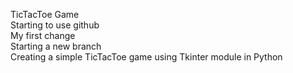 TicTacToe Game</br>
Starting to use github</br>
My first change</br>
Starting a new branch</br>
Creating a simple TicTacToe game using Tkinter module in Python</br>
